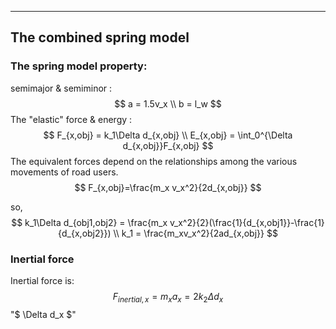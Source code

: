 ***

## The combined spring model

### The spring model property:  

   semimajor & semiminor :   
$$
a = 1.5v_x \\
b = l_w
$$
The "elastic" force & energy :  
$$
F_{x,obj} = k_1\Delta d_{x,obj} \\
E_{x,obj} = \int_0^{\Delta d_{x,obj}}F_{x,obj}
$$
The equivalent forces depend on the relationships among the various movements of road users.
$$
F_{x,obj}=\frac{m_x v_x^2}{2d_{x,obj}}
$$

so, 
$$
k_1\Delta d_{obj1,obj2} = \frac{m_x v_x^2}{2}(\frac{1}{d_{x,obj1}}-\frac{1}{d_{x,obj2}}) \\
k_1 = \frac{m_xv_x^2}{2ad_{x,obj}}
$$

### Inertial force 

Inertial force is:
$$
F_{inertial,x} = m_x a_x = 2k_2\Delta d_x
$$
"$ \Delta d_x $"



